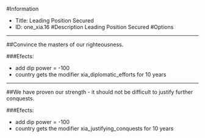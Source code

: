 #Information
 - Title: Leading Position Secured
 - ID: one_xia.16
#Description
Leading Position Secured
#Options

___
##Convince the masters of our righteousness.

###Efects:<ul><li>add dip power = -100</li><li>country gets the modifier xia_diplomatic_efforts for 10 years</li></ul>

___
##We have proven our strength - it should not be difficult to justify further conquests.

###Efects:<ul><li>add dip power = -100</li><li>country gets the modifier xia_justifying_conquests for 10 years</li></ul>
